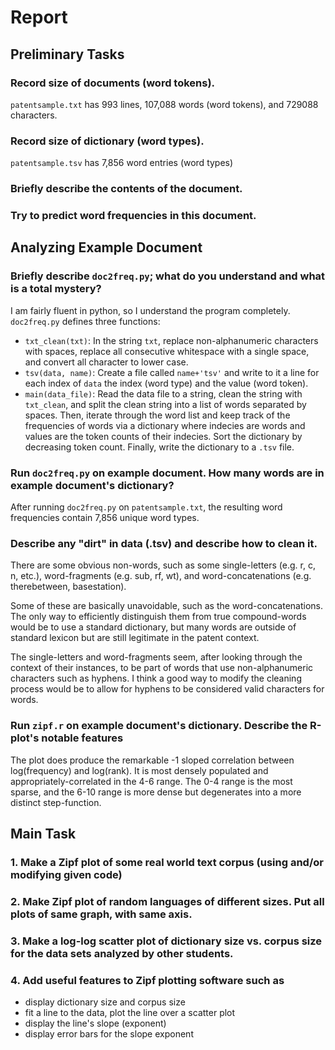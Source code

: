# Report

## Preliminary Tasks

### Record size of documents (word tokens).

`patentsample.txt` has 993 lines, 107,088 words (word tokens), and 729088 characters.

### Record size of dictionary (word types).

`patentsample.tsv` has 7,856 word entries (word types)

### Briefly describe the contents of the document.
### Try to predict word frequencies in this document.

## Analyzing Example Document

### Briefly describe `doc2freq.py`; what do you understand and what is a total mystery?

I am fairly fluent in python, so I understand the program completely. `doc2freq.py` defines three functions:
- `txt_clean(txt)`: In the string `txt`, replace non-alphanumeric characters with spaces, replace all consecutive whitespace with a single space, and convert all character to lower case.
- `tsv(data, name)`: Create a file called `name+'tsv'` and write to it a line for each index of `data` the index (word type) and the value (word token).
- `main(data_file)`: Read the data file to a string, clean the string with `txt_clean`, and split the clean string into a list of words separated by spaces. Then, iterate through the word list and keep track of the frequencies of words via a dictionary where indecies are words and values are the token counts of their indecies. Sort the dictionary by decreasing token count. Finally, write the dictionary to a `.tsv` file.

### Run `doc2freq.py` on example document. How many words are in example document's dictionary?

After running `doc2freq.py` on `patentsample.txt`, the resulting word frequencies contain 7,856 unique word types.

### Describe any "dirt" in data (.tsv) and describe how to clean it.

There are some obvious non-words, such as some single-letters (e.g. r, c, n, etc.), word-fragments (e.g. sub, rf, wt), and word-concatenations (e.g. therebetween, basestation).

Some of these are basically unavoidable, such as the word-concatenations. The only way to efficiently distinguish them from true compound-words would be to use a standard dictionary, but many words are outside of standard lexicon but are still legitimate in the patent context.

The single-letters and word-fragments seem, after looking through the context of their instances, to be part of words that use non-alphanumeric characters such as hyphens. I think a good way to modify the cleaning process would be to allow for hyphens to be considered valid characters for words.

### Run `zipf.r` on example document's dictionary. Describe the R-plot's notable features

The plot does produce the remarkable -1 sloped correlation between log(frequency) and log(rank). It is most densely populated and appropriately-correlated in the 4-6 range. The 0-4 range is the most sparse, and the 6-10 range is more dense but degenerates into a more distinct step-function.

## Main Task

### 1. Make a Zipf plot of some **real world text corpus** (using and/or modifying given code)



### 2. Make Zipf plot of **random languages of different sizes**. Put all plots of same graph, with same axis.


### 3. Make a log-log scatter plot of **dictionary size vs. corpus size** for the data sets analyzed by other students.


### 4. Add useful features to **Zipf plotting software** such as
  - display dictionary size and corpus size
  - fit a line to the data, plot the line over a scatter plot
  - display the line's slope (exponent)
  - display error bars for the slope exponent
